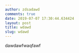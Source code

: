 ```yaml
---
author: zdsadawd
comments: true
date: 2019-07-07 17:30:44.634424
layout: post
title: wdawd
slug: wdawd
---
```

dawdawfwaqfawf